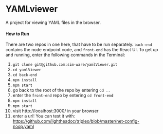 # YAMLviewer
A project for viewing YAML files in the browser.

#### How to Run
There are two repos in one here, that have to be run separately. `back-end` contains the node endpoint code, and `front-end` has the React UI. To get up and running, enter the following commands in the Terminal:

 1. `git clone git@github.com:sim-ware/yamlViewer.git`
 2. `cd yamlViewer`
 3. `cd back-end`
 4. `npm install`
 5. `npm start`
 6. go back to the root of the repo by entering `cd ..`
 7. enter the `front-end` repo by entering `cd front-end`
 8. `npm install`
 9. `npm start`
 10. visit http://localhost:3000/ in your browser
 11. enter a url! You can test it with: https://github.com/lightheadoc/tripleo/blob/master/net-config-noop.yaml
